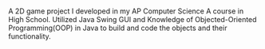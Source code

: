 #
A 2D game project I developed in my AP Computer Science A course in High School. 
Utilized Java Swing GUI and Knowledge of Objected-Oriented Programming(OOP) in Java to build and code the objects and their functionality.
